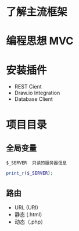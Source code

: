 # 了解主流框架

# 编程思想 MVC

# 安装插件

- REST Cient
- Draw.io Integration
- Database Client

# 项目目录


## 全局变量

`$_SERVER  只读的服务器信息`

```php
print_r($_SERVER);
```

## 路由

- URL (URI)
- 静态 (.html)
- 动态（.php）